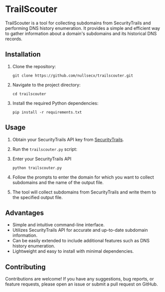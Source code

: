 # TrailScouter

TrailScouter is a tool for collecting subdomains from SecurityTrails and performing DNS history enumeration. It provides a simple and efficient way to gather information about a domain's subdomains and its historical DNS records.

## Installation

1. Clone the repository:

    ```
    git clone https://github.com/nullsecx/trailscouter.git
    ```

2. Navigate to the project directory:

    ```
    cd trailscouter
    ```

3. Install the required Python dependencies:

    ```
    pip install -r requirements.txt
    ```

## Usage

1. Obtain your SecurityTrails API key from [SecurityTrails](https://securitytrails.com/).
2. Run the `trailscouter.py` script:
3. Enter your SecurityTrails API

    ```
    python trailscouter.py
    ```

5. Follow the prompts to enter the domain for which you want to collect subdomains and the name of the output file.
6. The tool will collect subdomains from SecurityTrails and write them to the specified output file.

## Advantages

- Simple and intuitive command-line interface.
- Utilizes SecurityTrails API for accurate and up-to-date subdomain information.
- Can be easily extended to include additional features such as DNS history enumeration.
- Lightweight and easy to install with minimal dependencies.

## Contributing

Contributions are welcome! If you have any suggestions, bug reports, or feature requests, please open an issue or submit a pull request on GitHub.
